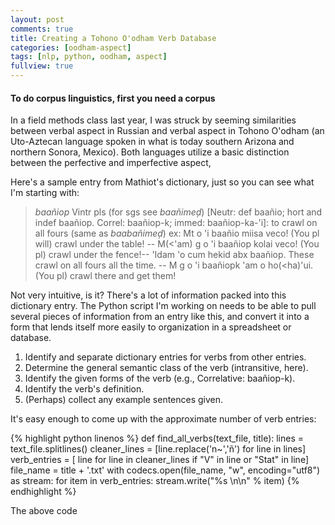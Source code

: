 ```yaml
---
layout: post
comments: true
title: Creating a Tohono O'odham Verb Database
categories: [oodham-aspect]
tags: [nlp, python, oodham, aspect]
fullview: true
---
```


#### To do corpus linguistics, first you need a corpus

In a field methods class last year, I was struck by seeming
similarities between verbal aspect in Russian and verbal aspect in
Tohono O'odham (an Uto-Aztecan language spoken in what is today
southern Arizona and northern Sonora, Mexico). Both languages utilize
a basic distinction between the perfective and imperfective aspect,


Here's a sample entry from Mathiot's dictionary, just so you can see
what I'm starting with:

> *baañiop* Vintr pls (for sgs see *baañimeḑ*)
> \[Neutr: def baañio; hort and indef baañiop. Correl: baañiop-k; immed: baañiop-ka-'i\]:
> to crawl on all fours (same as *baabañimeḑ*) ex: Mt o 'i baañio miisa
> veco! (You pl will) crawl under the table! -- M(&lt;'am) g o 'i baañiop
> kolai veco! (You pl) crawl under the fence!-- 'Idam 'o cum hekid abx
> baañiop. These crawl on all fours all the time. -- M g o 'i baañiopk
> 'am o ho(&lt;ha)'ui. (You pl) crawl there and get them!

Not very intuitive, is it? There's a lot of information packed into
this dictionary entry. The Python script I'm working on needs to be
able to pull several pieces of information from an entry like this,
and convert it into a form that lends itself more easily to
organization in a spreadsheet or database.

1. Identify and separate dictionary entries for verbs from other
   entries.
1. Determine the general semantic class of the verb (intransitive,
   here).
1. Identify the given forms of the verb (e.g., Correlative:
   baañiop-k).
1. Identify the verb's definition.
1. (Perhaps) collect any example sentences given.

It's easy enough to come up with the approximate number of verb
entries:

{% highlight python linenos %}
def find_all_verbs(text_file, title):
    lines = text_file.splitlines()
    cleaner_lines = [line.replace('n~','ñ') for line in lines]
    verb_entries = [
        line for line in cleaner_lines if "V" in line or "Stat" in line]
    file_name = title + '.txt'
    with codecs.open(file_name, "w", encoding="utf8") as stream:
        for item in verb_entries:
            stream.write("%s \n\n" % item)
{% endhighlight %}

The above code 
